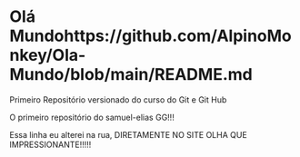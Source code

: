 # Olá Mundohttps://github.com/AlpinoMonkey/Ola-Mundo/blob/main/README.md
 Primeiro Repositório versionado do curso do Git e Git Hub

O primeiro repositório do samuel-elias GG!!!

Essa linha eu alterei na rua, DIRETAMENTE NO SITE OLHA QUE IMPRESSIONANTE!!!!! 
